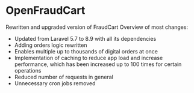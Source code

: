 # OpenFraudCart
Rewritten and upgraded version of FraudCart
Overview of most changes:
- Updated from Laravel 5.7 to 8.9 with all its dependencies
- Adding orders logic rewritten
- Enables multiple up to thousands of digital orders at once
- Implementation of caching to reduce app load and increase performance, which has been increased up to 100 times for certain operations
- Reduced number of requests in general
- Unnecessary cron jobs removed
